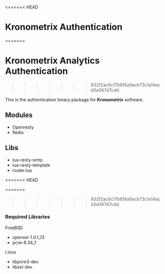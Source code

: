 <<<<<<< HEAD
# Kronometrix Authentication #
=======
# Kronometrix Analytics Authentication #
>>>>>>> 832f2ac6c17b816a9acb73c1a14acb5e067d7cdd

This is the authentication binary package for **Kronometrix** software. 

## Modules ##
* Openresty
* Redis

## Libs ##
* lua-resty-smtp
* lua-resty-template
* router.lua

<<<<<<< HEAD

=======
>>>>>>> 832f2ac6c17b816a9acb73c1a14acb5e067d7cdd
### Required Libraries ###

FreeBSD
* openssl-1.0.1_13
* pcre-8.34_1

Linux
* libpcre3-dev
* libssl-dev

 
